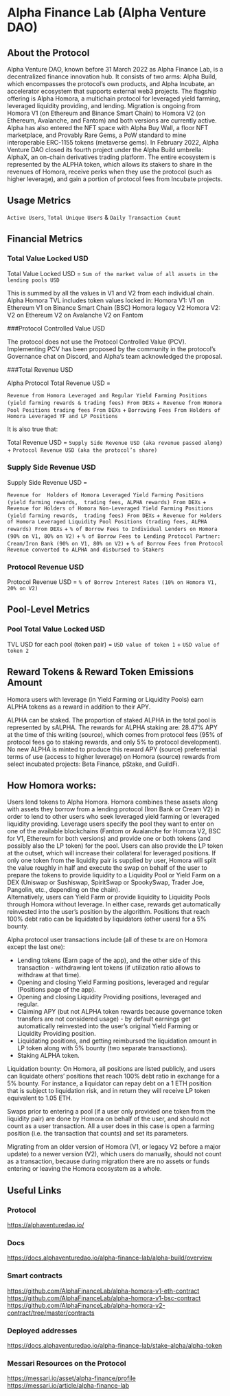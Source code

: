 # Alpha Finance Lab (Alpha Venture DAO)   
## About the Protocol
Alpha Venture DAO, known before 31 March 2022 as Alpha Finance Lab, is a decentralized finance innovation hub. It consists of two arms: Alpha Build, which encompasses the protocol’s own products, and Alpha Incubate, an accelerator ecosystem that supports external web3 projects. The flagship offering is Alpha Homora, a multichain protocol for leveraged yield farming, leveraged liquidity providing, and lending. Migration is ongoing from Homora V1 (on Ethereum and Binance Smart Chain) to Homora V2 (on Ethereum, Avalanche, and Fantom) and both versions are currently active. Alpha has also entered the NFT space with Alpha Buy Wall, a floor NFT marketplace, and Provably Rare Gems, a PoW standard to mine interoperable ERC-1155 tokens (metaverse gems). In February 2022, Alpha Venture DAO closed its fourth project under the Alpha Build umbrella: AlphaX, an on-chain derivatives trading platform. The entire ecosystem is represented by the ALPHA token, which allows its stakers to share in the revenues of Homora, receive perks when they use the protocol (such as higher leverage), and gain a portion of protocol fees from Incubate projects.
## Usage Metrics

`Active Users`, `Total Unique Users` & `Daily Transaction Count`


## Financial Metrics

### Total Value Locked USD

Total Value Locked USD = `Sum of the market value of all assets in the lending pools USD` 

This is summed by all the values in V1 and V2 from each individual chain. Alpha Homora TVL includes token values locked in: 
Homora V1:
V1 on Ethereum
V1 on Binance Smart Chain (BSC) 
Homora legacy V2
Homora V2:
V2 on Ethereum 
V2 on Avalanche 
V2 on Fantom

###Protocol Controlled Value USD

The protocol does not use the Protocol Controlled Value (PCV). Implementing PCV has been proposed by the community in the protocol’s Governance chat on Discord, and Alpha’s team acknowledged the proposal.

###Total Revenue USD

Alpha Protocol Total Revenue USD  = 

`Revenue from Homora Leveraged and Regular Yield Farming Positions (yield farming rewards & trading fees) From DEXs` +` Revenue from Homora Pool Positions trading fees From DEXs` + `Borrowing Fees From Holders of Homora Leveraged YF and LP Positions` 

It is also true that:

Total Revenue USD = `Supply Side Revenue USD (aka revenue passed along)` +  `Protocol Revenue USD (aka the protocol’s share)`

### Supply Side Revenue USD

Supply Side Revenue USD = 

`Revenue for  Holders of Homora Leveraged Yield Farming Positions (yield farming rewards,  trading fees, ALPHA rewards) From DEXs` + `Revenue for Holders of Homora Non-Leveraged Yield Farming Positions (yield farming rewards,  trading fees) From DEXs` +` Revenue for Holders of Homora Leveraged Liquidity Pool Positions (trading fees, ALPHA rewards) From DEXs` + `% of Borrow Fees to Individual Lenders on Homora (90% on V1, 80% on V2)` + `% of Borrow Fees to Lending Protocol Partner: Cream/Iron Bank (90% on V1, 80% on V2)` + `% of Borrow Fees from Protocol Revenue converted to ALPHA and disbursed to Stakers` 


### Protocol Revenue USD

Protocol Revenue USD =  `% of Borrow Interest Rates (10% on Homora V1, 20% on V2)`

## Pool-Level Metrics

### Pool Total Value Locked USD

TVL USD for each pool (token pair) = `USD value of token 1` + `USD value of token 2`


## Reward Tokens & Reward Token Emissions Amount

Homora users with leverage (in Yield Farming or Liquidity Pools) earn ALPHA tokens as a reward in addition to their APY.

ALPHA can be staked. The proportion of staked ALPHA in the total pool is represented by sALPHA. The rewards for ALPHA staking are: 
28.47% APY at the time of this writing (source), which comes from protocol fees (95% of protocol fees go to staking rewards, and only 5% to protocol development). No new ALPHA is minted to produce this reward APY (source)
preferential terms of use (access to higher leverage) on Homora (source)
rewards from select incubated projects: Beta Finance, pStake, and GuildFi. 



## How Homora works: 
Users lend tokens to Alpha Homora. Homora combines these assets along with assets they borrow from a lending protocol (Iron Bank or Cream V2) in order to lend to other users who seek leveraged yield farming or leveraged liquidity providing. 
Leverage users specify the pool they want to enter on one of the available blockchains (Fantom or Avalanche for Homora V2,  BSC for V1, Ethereum for both versions) and provide one or both tokens (and possibly also the LP token) for the pool. Users can also provide the LP token at the outset, which will increase their collateral for leveraged positions. If only one token from the liquidity pair is supplied by user, Homora will split the value roughly in half and execute the swap on behalf of the user to prepare the tokens to provide liquidity to a Liquidity Pool or Yield Farm on a DEX (Uniswap or Sushiswap, SpiritSwap or SpookySwap, Trader Joe, Pangolin, etc., depending on the chain).  
Alternatively, users can Yield Farm or provide liquidity to Liquidity Pools through Homora without leverage. In either case, rewards get automatically reinvested into the user’s position by the algorithm.
Positions that reach 100% debt ratio can be liquidated by liquidators (other users) for a 5% bounty.



Alpha protocol user transactions include (all of these tx are on Homora except the last one):

-  Lending tokens (Earn page of the app), and the other side of this transaction - withdrawing lent tokens (if utilization ratio allows to withdraw at that time).
-  Opening and closing Yield Farming positions, leveraged and regular (Positions page of the app).
-  Opening and closing Liquidity Providing positions, leveraged and regular.
-  Claiming APY (but not ALPHA token rewards because governance token transfers are not considered usage) - by default earnings get automatically reinvested into the user’s original Yield Farming or Liquidity Providing position.
-  Liquidating positions, and getting reimbursed the liquidation amount in LP token along with 5% bounty (two separate transactions).
- Staking ALPHA token.

Liquidation bounty: On Homora, all positions are listed publicly, and users can liquidate others’ positions that reach 100% debt ratio in exchange for a 5% bounty. For instance, a liquidator can repay debt on a 1 ETH position that is subject to liquidation risk, and in return they will receive LP token equivalent to 1.05 ETH.

Swaps prior to entering a pool (if a user only provided one token from the liquidity pair) are done by Homora on behalf of the user, and should not count as a user transaction. All a user does in this case is open a farming position (i.e. the transaction that counts) and set its parameters.

Migrating from an older version of Homora (V1, or legacy V2 before a major update) to a newer version (V2), which users do manually, should not count as a transaction, because during migration there are no assets or funds entering or leaving the Homora ecosystem as a whole. 

## Useful Links
### Protocol
https://alphaventuredao.io/ 
### Docs
https://docs.alphaventuredao.io/alpha-finance-lab/alpha-build/overview 
### Smart contracts
https://github.com/AlphaFinanceLab/alpha-homora-v1-eth-contract 
https://github.com/AlphaFinanceLab/alpha-homora-v1-bsc-contract 
https://github.com/AlphaFinanceLab/alpha-homora-v2-contract/tree/master/contracts
### Deployed addresses
https://docs.alphaventuredao.io/alpha-finance-lab/stake-alpha/alpha-token
### Messari Resources on the Protocol
https://messari.io/asset/alpha-finance/profile
https://messari.io/article/alpha-finance-lab  
